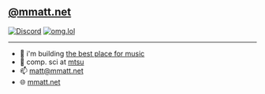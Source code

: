 ## [@mmatt.net](https://bsky.app/profile/did:plc:tas6hj2xjrqben5653v5kohk)

[![Discord](https://img.shields.io/discord/1086850996208144484.svg?label=&logo=discord&logoColor=ffffff&color=7389D8&labelColor=6A7EC2&style=flat-square)](https://songish.app/discord)
[![omg.lol](https://omg.8bitsqu.id/?user=matt&style=flat-square)](https://matt.omg.lol)

-----------------------------------------------------------------------

- 🔭 i'm building [the best place for music](https://songish.app)
- 🏫 comp. sci at [mtsu](https://mtsu.edu)
- 📫 [matt@mmatt.net](mailto:matt@mmatt.net)
- 🌐 [mmatt.net](https://mmatt.net) 
